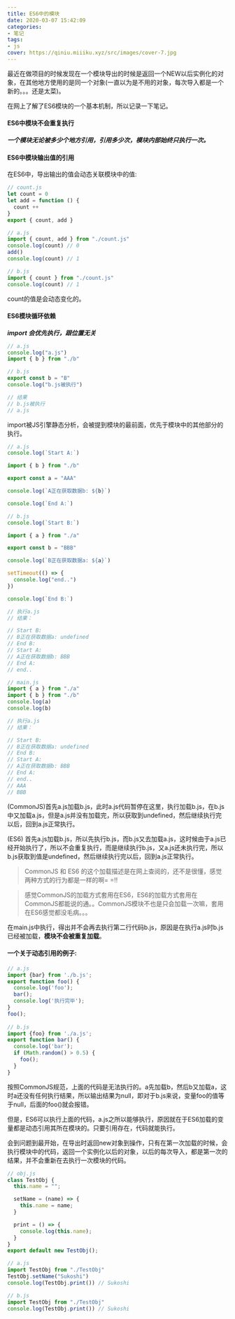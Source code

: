 ```yaml
---
title: ES6中的模块
date: 2020-03-07 15:42:09
categories:
- 笔记
tags:
- js
cover: https://qiniu.miiiku.xyz/src/images/cover-7.jpg
---
```


最近在做项目的时候发现在一个模块导出的时候是返回一个NEW以后实例化的对象，在其他地方使用的是同一个对象(一直以为是不用的对象，每次导入都是一个新的。。。还是太菜)。

在网上了解了ES6模块的一个基本机制，所以记录一下笔记。

#### ES6中模块不会重复执行

***一个模块无论被多少个地方引用，引用多少次，模块内部始终只执行一次。***

#### ES6中模块输出值的引用

在ES6中，导出输出的值会动态关联模块中的值:

``` js
// count.js
let count = 0
let add = function () {
  count ++
}
export { count, add }

// a.js
import { count, add } from "./count.js"
console.log(count) // 0
add()
console.log(count) // 1

// b.js
import { count } from "./count.js"
console.log(count) // 1
```

count的值是会动态变化的。


#### ES6模块循环依赖

***import 会优先执行，跟位置无关***

```js
// a.js
console.log("a.js")
import { b } from "./b"

// b.js
export const b = "B"
console.log("b.js被执行")

// 结果
// b.js被执行
// a.js
```

import被JS引擎静态分析，会被提到模块的最前面，优先于模块中的其他部分的执行。

```js
// a.js
console.log(`Start A:`)

import { b } from "./b"

export const a = "AAA"

console.log(`A正在获取数据b: ${b}`)

console.log(`End A:`)

// b.js
console.log(`Start B:`)

import { a } from "./a"

export const b = "BBB"

console.log(`B正在获取数据a: ${a}`)

setTimeout(() => {
  console.log("end..")
})

console.log(`End B:`)

// 执行a.js
// 结果：

// Start B:
// B正在获取数据a: undefined
// End B:
// Start A:
// A正在获取数据b: BBB
// End A:
// end..

// main.js
import { a } from "./a"
import { b } from "./b"
console.log(a)
console.log(b)

// 执行a.js
// 结果：

// Start B:
// B正在获取数据a: undefined
// End B:
// Start A:
// A正在获取数据b: BBB
// End A:
// end..
// AAA
// BBB
```

(CommonJS)首先a.js加载b.js，此时a.js代码暂停在这里，执行加载b.js，在b.js中又加载a.js，但是a.js并没有加载完，所以获取到undefined，然后继续执行完以后，回到a.js正常执行。

(ES6) 首先a.js加载b.js，所以先执行b.js，而b.js又去加载a.js，这时候由于a.js已经开始执行了，所以不会重复执行，而是继续执行b.js，又a.js还未执行完，所以b.js获取到值是undefined，然后继续执行完以后，回到a.js正常执行。

> CommonJS 和 ES6 的这个加载描述是在网上查阅的，还不是很懂，感觉两种方式的行为都是一样的啊= =!! 

> 感觉CommonJS的加载方式套用在ES6，ES6的加载方式套用在CommonJS都能说的通。。CommonJS模块不也是只会加载一次嘛，套用在ES6感觉都没毛病。。。

在main.js中执行，得出并不会再去执行第二行代码b.js，原因是在执行a.js时b.js已经被加载，**模块不会被重复加载**。


#### 一个关于动态引用的例子:

```js
// a.js
import {bar} from './b.js';
export function foo() {
  console.log('foo');
  bar();
  console.log('执行完毕');
}
foo();
 
// b.js
import {foo} from './a.js';
export function bar() {
  console.log('bar');
  if (Math.random() > 0.5) {
    foo();
  }
}
```

按照CommonJS规范，上面的代码是无法执行的。a先加载b，然后b又加载a，这时a还没有任何执行结果，所以输出结果为null，即对于b.js来说，变量foo的值等于null，后面的foo()就会报错。

但是，ES6可以执行上面的代码，a.js之所以能够执行，原因就在于ES6加载的变量都是动态引用其所在模块的。只要引用存在，代码就能执行。

会到问题到最开始，在导出时返回new对象到操作，只有在第一次加载的时候，会执行模块中的代码，返回一个实例化以后的对象，以后的每次导入，都是第一次的结果，并不会重新在去执行一次模块的代码。

```js
// obj.js
class TestObj {
  this.name = "";

  setName = (name) => {
    this.name = name;
  }

  print = () => {
    console.log(this.name);
  }
}
export default new TestObj();

// a.js
import TestObj from "./TestObj"
TestObj.setName("Sukoshi")
console.log(TestObj.print()) // Sukoshi

// b.js
import TestObj from "./TestObj"
console.log(TestObj.print()) // Sukoshi
```
